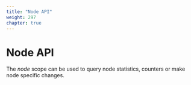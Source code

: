 ```yaml
---
title: "Node API"
weight: 297
chapter: true
---
```


# Node API

The *node* scope can be used to query node statistics, counters or make
node specific changes.
